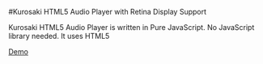 #Kurosaki HTML5 Audio Player with Retina Display Support

Kurosaki HTML5 Audio Player is written in Pure JavaScript. No JavaScript library needed. It uses HTML5 <audio> tag, and adds its own controls to every tag its used on. If HTML5 <audio> tag has controls attribute specified, Kurosaki HTML5 Audio Player removes this attribute, and adds its own controls.

[Demo](http://githubprofile.github.io/kurosaki-html5-audio-player/)
